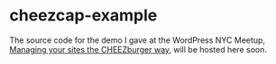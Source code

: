cheezcap-example
================

The source code for the demo I gave at the WordPress NYC Meetup, [Managing your sites the CHEEZburger way](http://www.meetup.com/WordPressNYC/events/210724832), will be hosted here soon.
